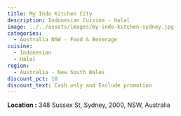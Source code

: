 ```yaml
---
title: My Indo Kitchen City
description: Indonesian Cuisine - Halal
image: ../../assets/images/my-indo-kitchen-sydney.jpg
categories:
  - Australia NSW - Food & Beverage
cuisine:
  - Indonesian
  - Halal
region:
  - Australia - New South Wales
discount_pct: 10
discount_text: Cash only and Exclude promotion
---
```

**Location :** 348 Sussex St, Sydney, 2000, NSW, Australia
